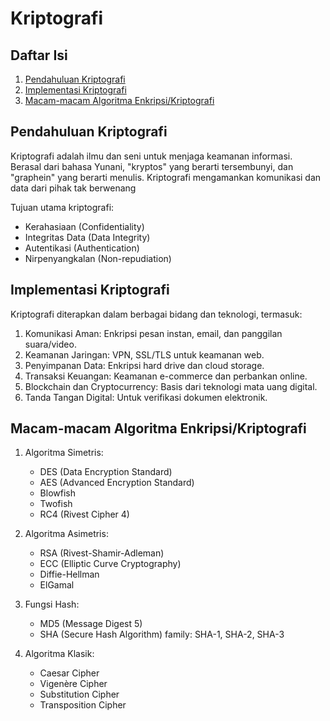 # Kriptografi

## Daftar Isi

1. [Pendahuluan Kriptografi](#pendahuluan-kriptografi)
2. [Implementasi Kriptografi](#implementasi-kriptografi)
3. [Macam-macam Algoritma Enkripsi/Kriptografi](#macam-macam-algoritma-enkripsikriptografi)

## Pendahuluan Kriptografi

Kriptografi adalah ilmu dan seni untuk menjaga keamanan informasi. Berasal dari
bahasa Yunani, "kryptos" yang berarti tersembunyi, dan "graphein" yang berarti
menulis. Kriptografi mengamankan komunikasi dan data dari pihak tak berwenang

Tujuan utama kriptografi:

- Kerahasiaan (Confidentiality)
- Integritas Data (Data Integrity)
- Autentikasi (Authentication)
- Nirpenyangkalan (Non-repudiation)

## Implementasi Kriptografi

Kriptografi diterapkan dalam berbagai bidang dan teknologi, termasuk:

1. Komunikasi Aman: Enkripsi pesan instan, email, dan panggilan suara/video.
2. Keamanan Jaringan: VPN, SSL/TLS untuk keamanan web.
3. Penyimpanan Data: Enkripsi hard drive dan cloud storage.
4. Transaksi Keuangan: Keamanan e-commerce dan perbankan online.
5. Blockchain dan Cryptocurrency: Basis dari teknologi mata uang digital.
6. Tanda Tangan Digital: Untuk verifikasi dokumen elektronik.

## Macam-macam Algoritma Enkripsi/Kriptografi

1. Algoritma Simetris:

   - DES (Data Encryption Standard)
   - AES (Advanced Encryption Standard)
   - Blowfish
   - Twofish
   - RC4 (Rivest Cipher 4)

2. Algoritma Asimetris:

   - RSA (Rivest-Shamir-Adleman)
   - ECC (Elliptic Curve Cryptography)
   - Diffie-Hellman
   - ElGamal

3. Fungsi Hash:

   - MD5 (Message Digest 5)
   - SHA (Secure Hash Algorithm) family: SHA-1, SHA-2, SHA-3

4. Algoritma Klasik:

   - Caesar Cipher
   - Vigenère Cipher
   - Substitution Cipher
   - Transposition Cipher
